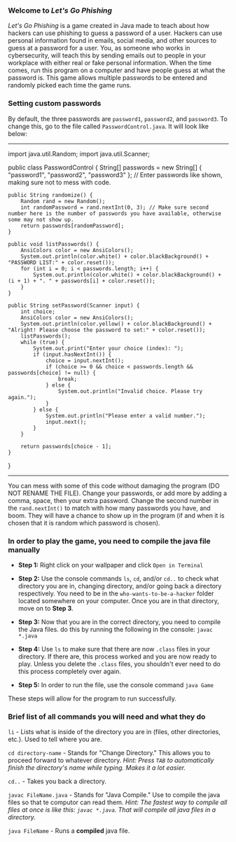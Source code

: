 ### Welcome to *Let's Go Phishing*
*Let's Go Phishing* is a game created in Java made to teach about how hackers can use phishing to guess a password of a user. Hackers can use personal information found in emails, social media, and other sources to guess at a password for a user. You, as someone who works in cybersecurity, will teach this by sending emails out to people in your workplace with either real or fake personal information. When the time comes, run this program on a computer and have people guess at what the password is. This game allows multiple passwords to be entered and randomly picked each time the game runs.

### Setting custom passwords
By default, the three passwords are `password1`, `password2`, and `password3`. To change this, go to the file called `PasswordControl.java`. It will look like below:

____________________________________________________________________________________________________________________________________________________________________
import java.util.Random;
import java.util.Scanner;

public class PasswordControl {
    String[] passwords = new String[] { "password1", "password2", "password3" }; // Enter passwords like shown, making sure not to mess with code.

    public String randomize() {
        Random rand = new Random();
        int randomPassword = rand.nextInt(0, 3); // Make sure second number here is the number of passwords you have available, otherwise some may not show up.
        return passwords[randomPassword];
    }

    public void listPasswords() {
        AnsiColors color = new AnsiColors();
        System.out.println(color.white() + color.blackBackground() + "PASSWORD LIST:" + color.reset());
        for (int i = 0; i < passwords.length; i++) {
            System.out.println(color.white() + color.blackBackground() + (i + 1) + ". " + passwords[i] + color.reset());
        }
    }

    public String setPassword(Scanner input) {
        int choice;
        AnsiColors color = new AnsiColors();
        System.out.println(color.yellow() + color.blackBackground() +  "Alright! Please choose the password to set:" + color.reset());
        listPasswords();
        while (true) {
            System.out.print("Enter your choice (index): ");
            if (input.hasNextInt()) {
                choice = input.nextInt();
                if (choice >= 0 && choice < passwords.length && passwords[choice] != null) {
                    break;
                } else {
                    System.out.println("Invalid choice. Please try again.");
                }
            } else {
                System.out.println("Please enter a valid number.");
                input.next();
            }
        }

        return passwords[choice - 1];
    }
}
____________________________________________________________________________________________________________________________________________________________________

You can mess with some of this code without damaging the program (DO NOT RENAME THE FILE). Change your passwords, or add more by adding a comma, space, then your extra password. Change the second number in the `rand.nextInt()` to match with how many passwords you have, and boom. They will have a chance to show up in the program (if and when it is chosen that it is random which password is chosen).

### In order to play the game, you need to compile the java file manually
- **Step 1:** Right click on your wallpaper and click `Open in Terminal`

- **Step 2:** Use the console commands `ls`, `cd`, and/or `cd..` to check what directory you are in, changing directory, and/or going back a directory respectively. You need to be in the `who-wants-to-be-a-hacker` folder located somewhere on your computer. Once you are in that directory, move on to **Step 3**.

- **Step 3:** Now that you are in the correct directory, you need to compile the Java files. do this by running the following in the console: `javac *.java`

- **Step 4:** Use `ls` to make sure that there are now `.class` files in your directory. If there are, this process worked and you are now ready to play. Unless you delete the `.class` files, you shouldn't ever need to do this process completely over again.

- **Step 5:** In order to run the file, use the console command `java Game`

These steps will allow for the program to run successfully.

### Brief list of all commands you will need and what they do

`li` - Lists what is inside of the directory you are in (files, other directories, etc.). Used to tell where you are.

`cd directory-name` - Stands for "Change Directory." This allows you to proceed forward to whatever directory. *Hint: Press `TAB` to automatically finish the directory's name while typing. Makes it a lot easier.*

`cd..` - Takes you back a directory.

`javac FileName.java` - Stands for "Java Compile." Use to compile the java files so that te computor can read them. *Hint: The fastest way to compile all files at once is like this: `javac *.java`. That will compile all java files in a directory.*

`java FileName` - Runs a **compiled** java file.